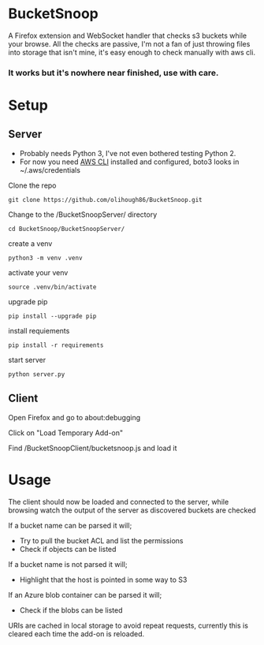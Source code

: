 # BucketSnoop
A Firefox extension and WebSocket handler that checks s3 buckets while your browse. All the checks are passive, I'm not a fan of just throwing files into storage that isn't mine, it's easy enough to check manually with aws cli.

### It works but it's nowhere near finished, use with care.

# Setup
## Server

* Probably needs Python 3, I've not even bothered testing Python 2.
* For now you need [AWS CLI](https://aws.amazon.com/cli/) installed and configured, boto3 looks in ~/.aws/credentials 

Clone the repo

```
git clone https://github.com/olihough86/BucketSnoop.git
```

Change to the /BucketSnoopServer/ directory

```
cd BucketSnoop/BucketSnoopServer/
```

create a venv

```
python3 -m venv .venv
```
activate your venv 

```
source .venv/bin/activate
```
upgrade pip

```
pip install --upgrade pip
```
install requiements 
```
pip install -r requirements
```
start server 

```
python server.py 
```


## Client
Open Firefox and go to about:debugging

Click on "Load Temporary Add-on"

Find /BucketSnoopClient/bucketsnoop.js and load it

# Usage

The client should now be loaded and connected to the server, while browsing watch the output of the server as discovered buckets are checked

If a bucket name can be parsed it will;

* Try to pull the bucket ACL and list the permissions
* Check if objects can be listed

If a bucket name is not parsed it will;

* Highlight that the host is pointed in some way to S3

If an Azure blob container can be parsed it will;

* Check if the blobs can be listed

URIs are cached in local storage to avoid repeat requests, currently this is cleared each time the add-on is reloaded.
